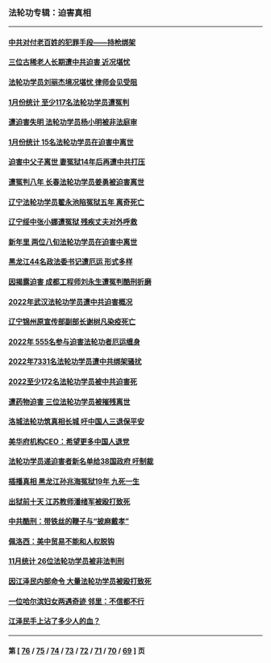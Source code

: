 ### 法轮功专辑：迫害真相
---
#### [中共对付老百姓的犯罪手段——持枪绑架](../../pages/nf4379/n13926448.md?02130430) 
#### [三位古稀老人长期遭中共迫害 近况堪忧](../../pages/nf4379/n13924554.md?02130430) 
#### [法轮功学员刘丽杰境况堪忧 律师会见受阻](../../pages/nf4379/n13924569.md?02130430) 
#### [1月份统计 至少117名法轮功学员遭冤判](../../pages/nf4379/n13924061.md?02130430) 
#### [遭迫害失明 法轮功学员杨小明被非法庭审](../../pages/nf4379/n13920152.md?02130430) 
#### [1月份统计 15名法轮功学员在迫害中离世](../../pages/nf4379/n13922556.md?02130430) 
#### [迫害中父子离世 妻冤狱14年后再遭中共打压](../../pages/nf4379/n13920995.md?02130430) 
#### [遭冤判八年 长春法轮功学员姜勇被迫害离世](../../pages/nf4379/n13919478.md?02130430) 
#### [辽宁法轮功学员翟永池陷冤狱五年 离奇死亡](../../pages/nf4379/n13916049.md?02130430) 
#### [辽宁绥中张小娜遭冤狱 残疾丈夫对外呼救](../../pages/nf4379/n13915683.md?02130430) 
#### [新年里 两位八旬法轮功学员在迫害中离世](../../pages/nf4379/n13915319.md?02130430) 
#### [黑龙江44名政法委书记遭厄运 形式多样](../../pages/nf4379/n13909467.md?02130430) 
#### [因揭露迫害 成都工程师刘永生遭冤判酷刑折磨](../../pages/nf4379/n13907678.md?02130430) 
#### [2022年武汉法轮功学员遭中共迫害概况](../../pages/nf4379/n13906471.md?02130430) 
#### [辽宁锦州原宣传部副部长谢树凡染疫死亡](../../pages/nf4379/n13904044.md?02130430) 
#### [2022年 555名参与迫害法轮功者厄运缠身](../../pages/nf4379/n13903134.md?02130430) 
#### [2022年7331名法轮功学员遭中共绑架骚扰](../../pages/nf4379/n13901725.md?02130430) 
#### [2022至少172名法轮功学员被中共迫害死](../../pages/nf4379/n13900831.md?02130430) 
#### [遭药物迫害 三位法轮功学员被摧残离世](../../pages/nf4379/n13893822.md?02130430) 
#### [洛城法轮功筑真相长城 吁中国人三退保平安](../../pages/nf4379/n13892471.md?02130430) 
#### [美华府机构CEO：希望更多中国人退党](../../pages/nf4379/n13890897.md?02130430) 
#### [法轮功学员递迫害者新名单给38国政府 吁制裁](../../pages/nf4379/n13891149.md?02130430) 
#### [插播真相 黑龙江孙兆海冤狱19年 九死一生](../../pages/nf4379/n13889193.md?02130430) 
#### [出狱前十天 江苏教师潘绪军被殴打致死](../../pages/nf4379/n13888230.md?02130430) 
#### [中共酷刑：带铁丝的鞭子与“披麻戴孝”](../../pages/nf4379/n13887863.md?02130430) 
#### [佩洛西：美中贸易不能和人权脱钩](../../pages/nf4379/n13884884.md?02130430) 
#### [11月统计 26位法轮功学员被非法判刑](../../pages/nf4379/n13884724.md?02130430) 
#### [因江泽民内部命令 大量法轮功学员被殴打致死](../../pages/nf4379/n13877409.md?02130430) 
#### [一位哈尔滨妇女两遇奇迹 邻里：不信都不行](../../pages/nf4379/n13878017.md?02130430) 
#### [江泽民手上沾了多少人的血？](../../pages/nf4379/n13880318.md?02130430) 

---
#### 第 [ [76](./76.md?02130430) / [75](./75.md?02130430) / [74](./74.md?02130430) / [73](./73.md?02130430) / [72](./72.md?02130430) / [71](./71.md?02130430) / [70](./70.md?02130430) / [69](./69.md?02130430) ] 页
